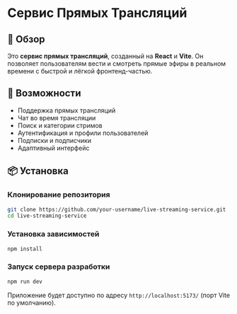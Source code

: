 # Сервис Прямых Трансляций

## 📌 Обзор
Это **сервис прямых трансляций**, созданный на **React** и **Vite**. Он позволяет пользователям вести и смотреть прямые эфиры в реальном времени с быстрой и лёгкой фронтенд-частью.

## 🚀 Возможности
- Поддержка прямых трансляций
-  Чат во время трансляции
- Поиск и категории стримов
- Аутентификация и профили пользователей
- Подписки и подписчики
- Адаптивный интерфейс


## 📦 Установка

### Клонирование репозитория
```sh
git clone https://github.com/your-username/live-streaming-service.git
cd live-streaming-service
```

### Установка зависимостей
```sh
npm install
```

### Запуск сервера разработки
```sh
npm run dev
```

Приложение будет доступно по адресу `http://localhost:5173/` (порт Vite по умолчанию).
